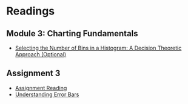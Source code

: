 # Readings

## Module 3: Charting Fundamentals

- [Selecting the Number of Bins in a Histogram: A Decision Theoretic Approach (Optional)](./Readings/Selecting_the_Number_of_Bins_in_a_Histogram-A_Decision_Theoretic_Approach.md)

## Assignment 3

- [Assignment Reading](./Readings/Assignment_Reading.md)
- [Understanding Error Bars](./Readings/Understanding_Error_Bars.md)